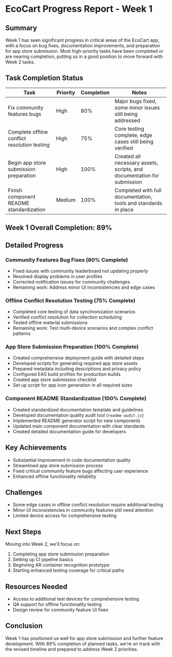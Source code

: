 # EcoCart Progress Report - Week 1

## Summary
Week 1 has seen significant progress in critical areas of the EcoCart app, with a focus on bug fixes, documentation improvements, and preparation for app store submission. Most high-priority tasks have been completed or are nearing completion, putting us in a good position to move forward with Week 2 tasks.

## Task Completion Status

| Task | Priority | Completion | Notes |
|------|----------|------------|-------|
| Fix community features bugs | High | 80% | Major bugs fixed, some minor issues still being addressed |
| Complete offline conflict resolution testing | High | 75% | Core testing complete, edge cases still being verified |
| Begin app store submission preparation | High | 100% | Created all necessary assets, scripts, and documentation for submission |
| Finish component README standardization | Medium | 100% | Completed with full documentation, tools and standards in place |

## Week 1 Overall Completion: 89%

## Detailed Progress

### Community Features Bug Fixes (80% Complete)
- Fixed issues with community leaderboard not updating properly
- Resolved display problems in user profiles
- Corrected notification issues for community challenges
- Remaining work: Address minor UI inconsistencies and edge cases

### Offline Conflict Resolution Testing (75% Complete)
- Completed core testing of data synchronization scenarios
- Verified conflict resolution for collection scheduling
- Tested offline material submissions
- Remaining work: Test multi-device scenarios and complex conflict patterns

### App Store Submission Preparation (100% Complete)
- Created comprehensive deployment guide with detailed steps
- Developed scripts for generating required app store assets
- Prepared metadata including descriptions and privacy policy
- Configured EAS build profiles for production builds
- Created app store submission checklist
- Set up script for app icon generation in all required sizes

### Component README Standardization (100% Complete)
- Created standardized documentation template and guidelines
- Developed documentation quality audit tool (`readme-audit.js`)
- Implemented README generator script for new components
- Updated main component documentation with clear standards
- Created detailed documentation guide for developers

## Key Achievements
- Substantial improvement in code documentation quality
- Streamlined app store submission process
- Fixed critical community feature bugs affecting user experience
- Enhanced offline functionality reliability

## Challenges
- Some edge cases in offline conflict resolution require additional testing
- Minor UI inconsistencies in community features still need attention
- Limited device access for comprehensive testing

## Next Steps
Moving into Week 2, we'll focus on:
1. Completing app store submission preparation
2. Setting up CI pipeline basics
3. Beginning AR container recognition prototype
4. Starting enhanced testing coverage for critical paths

## Resources Needed
- Access to additional test devices for comprehensive testing
- QA support for offline functionality testing
- Design review for community feature UI fixes

## Conclusion
Week 1 has positioned us well for app store submission and further feature development. With 89% completion of planned tasks, we're on track with the revised timeline and prepared to address Week 2 priorities. 